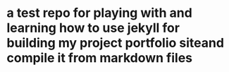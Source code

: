 # a test repo for playing with and learning how to use jekyll for building my project portfolio siteand compile it from markdown files
